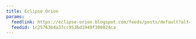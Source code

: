```yaml
---
title: Eclipse Orion
params:
  feedlink: https://eclipse-orion.blogspot.com/feeds/posts/default?alt=rss
  feedid: 1c25763b4a37cc953bd1949f386024ca
---
```

